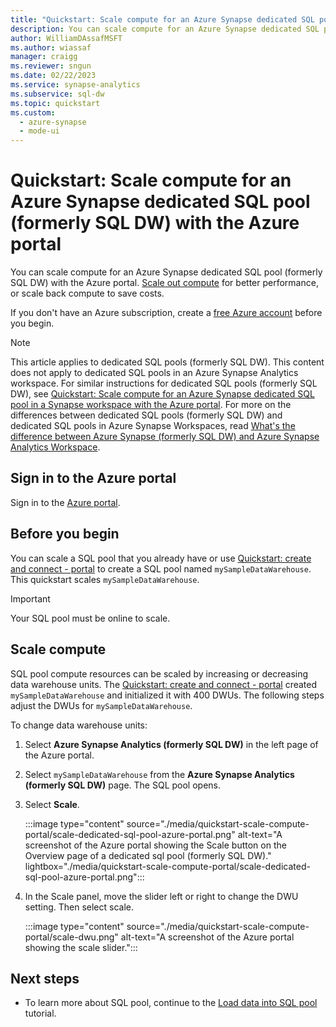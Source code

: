 ```yaml
---
title: "Quickstart: Scale compute for an Azure Synapse dedicated SQL pool (formerly SQL DW) with the Azure portal"
description: You can scale compute for an Azure Synapse dedicated SQL pool (formerly SQL DW) with the Azure portal.
author: WilliamDAssafMSFT 
ms.author: wiassaf 
manager: craigg
ms.reviewer: sngun
ms.date: 02/22/2023
ms.service: synapse-analytics
ms.subservice: sql-dw
ms.topic: quickstart
ms.custom:
  - azure-synapse
  - mode-ui
---
```


# Quickstart: Scale compute for an Azure Synapse dedicated SQL pool (formerly SQL DW) with the Azure portal

You can scale compute for an Azure Synapse dedicated SQL pool (formerly SQL DW) with the Azure portal. [Scale out compute](sql-data-warehouse-manage-compute-overview.md) for better performance, or scale back compute to save costs.

If you don't have an Azure subscription, create a [free Azure account](https://azure.microsoft.com/free/) before you begin.

> [!NOTE]  
> This article applies to dedicated SQL pools (formerly SQL DW). This content does not apply to dedicated SQL pools in an Azure Synapse Analytics workspace. For similar instructions for dedicated SQL pools (formerly SQL DW), see [Quickstart: Scale compute for an Azure Synapse dedicated SQL pool in a Synapse workspace with the Azure portal](quickstart-scale-compute-workspace-portal.md).
> For more on the differences between dedicated SQL pools (formerly SQL DW) and dedicated SQL pools in Azure Synapse Workspaces, read [What's the difference between Azure Synapse (formerly SQL DW) and Azure Synapse Analytics Workspace](https://techcommunity.microsoft.com/t5/azure-synapse-analytics-blog/what-s-the-difference-between-azure-synapse-formerly-sql-dw-and/ba-p/3597772).


## Sign in to the Azure portal

Sign in to the [Azure portal](https://portal.azure.com/).

## Before you begin

You can scale a SQL pool that you already have or use [Quickstart: create and connect - portal](create-data-warehouse-portal.md) to create a SQL pool named `mySampleDataWarehouse`. This quickstart scales `mySampleDataWarehouse`.

> [!IMPORTANT]  
> Your SQL pool must be online to scale.

## Scale compute

SQL pool compute resources can be scaled by increasing or decreasing data warehouse units. The [Quickstart: create and connect - portal](create-data-warehouse-portal.md) created `mySampleDataWarehouse` and initialized it with 400 DWUs. The following steps adjust the DWUs for `mySampleDataWarehouse`.

To change data warehouse units:

1. Select **Azure Synapse Analytics (formerly SQL DW)** in the left page of the Azure portal.
1. Select `mySampleDataWarehouse` from the **Azure Synapse Analytics (formerly SQL DW)** page. The SQL pool opens.
1. Select **Scale**.

    :::image type="content" source="./media/quickstart-scale-compute-portal/scale-dedicated-sql-pool-azure-portal.png" alt-text="A screenshot of the Azure portal showing the Scale button on the Overview page of a dedicated sql pool (formerly SQL DW)." lightbox="./media/quickstart-scale-compute-portal/scale-dedicated-sql-pool-azure-portal.png":::

1. In the Scale panel, move the slider left or right to change the DWU setting. Then select scale.

    :::image type="content" source="./media/quickstart-scale-compute-portal/scale-dwu.png" alt-text="A screenshot of the Azure portal showing the scale slider.":::

## Next steps

- To learn more about SQL pool, continue to the [Load data into SQL pool](./load-data-from-azure-blob-storage-using-copy.md) tutorial.